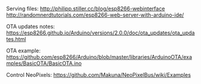 Serving files: http://philipp.stiller.cc/blog/esp8266-webinterface
http://randomnerdtutorials.com/esp8266-web-server-with-arduino-ide/

OTA updates notes: https://esp8266.github.io/Arduino/versions/2.0.0/doc/ota_updates/ota_updates.html

OTA example: https://github.com/esp8266/Arduino/blob/master/libraries/ArduinoOTA/examples/BasicOTA/BasicOTA.ino

Control NeoPixels: https://github.com/Makuna/NeoPixelBus/wiki/Examples